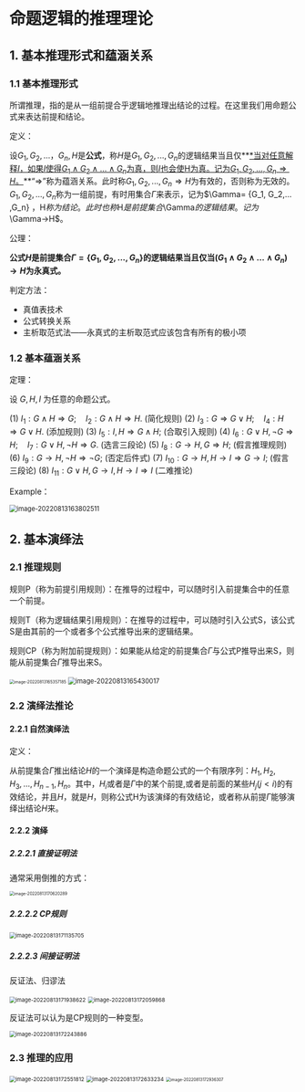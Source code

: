# 命题逻辑的推理理论

## 1. 基本推理形式和蕴涵关系

### 1.1 基本推理形式

所谓推理，指的是从一组前提合乎逻辑地推理出结论的过程。在这里我们用命题公式来表达前提和结论。

定义：

设$G_1, G_2,...，G_n, H$是**公式**，称$H$是$G_1, G_2,... , G_n$的逻辑结果当且仅**<u>*当对任意解释$I$，如果$I$使得$G_1 \land  G_2\land...\land G_n$为真，则$I$也会使H为真。记为$G_1,G_2,... ,G_n\Rightarrow H$。</u>**“$\Rightarrow$”称为蕴涵关系。此时称$G_1, G_2,... , G_n\Rightarrow H$为有效的，否则称为无效的。$G_1, G_2,... ,G_n$称为一组前提，有时用集合$\Gamma$来表示，记为$\Gamma= \{G_1, G_2,... ,G_n\} $，$H$称为结论。此时也称$H$是前提集合$\Gamma$的逻辑结果。记为$\Gamma→H$。

公理：

**公式$H$是前提集合$\Gamma = \{G_1,G_2,...,G_n\}$的逻辑结果当且仅当$(G_1\land G_2\land …\land G_n)\rightarrow H$为永真式。**

判定方法：

- 真值表技术
- 公式转换关系
- 主析取范式法——永真式的主析取范式应该包含有所有的极小项

### 1.2 基本蕴涵关系

定理：

设 $G, H, I$ 为任意的命题公式。

(1) $I_{1}: G \wedge H \Rightarrow G ; \quad I_{2}: G \wedge H \Rightarrow H$.                                    (简化规则)
(2) $I_{3}: G \Rightarrow G \vee H ; \quad I_{4}: H \Rightarrow G \vee H$.                                    (添加规则)
(3) $I_5: I, H \Rightarrow G \wedge H$;                                                                     (合取引入规则)
(4) $I_{6}: G \vee H, \neg G \Rightarrow H ; \quad I_{7}: G \vee H, \neg H \Rightarrow G$.                   (选言三段论)
(5) $I_{8}: G \rightarrow H, G \Rightarrow H$;                                                                  (假言推理规则)
(6) $I_{9}: G \rightarrow H, \neg H \Rightarrow \neg G$;                                                            (否定后件式)
(7) $I_{10}: G \rightarrow H, H \rightarrow I \Rightarrow G \rightarrow I$;                                              (假言三段论)
(8) $I_{11}: G \vee H, G \rightarrow I, H \rightarrow I \Rightarrow I$                                             (二难推论)

Example：

<img src="https://cdn.jsdelivr.net/gh/Holmes233666/blogImage@main/img/2022/08/13/4a45f29a912d19547e9e93ca5b8d1e89-image-20220813163802511-4a17ca.png" alt="image-20220813163802511" style="zoom:80%;" />

## 2. 基本演绎法

### 2.1 推理规则

规则P（称为前提引用规则）：在推导的过程中，可以随时引入前提集合中的任意一个前提。

规则T（称为逻辑结果引用规则）：在推导的过程中，可以随时引入公式S，该公式S是由其前的一个或者多个公式推导出来的逻辑结果。

规则CP（称为附加前提规则）：如果能从给定的前提集合$\Gamma$与公式P推导出来S，则能从前提集合$\Gamma$推导出来S。

<img src="https://cdn.jsdelivr.net/gh/Holmes233666/blogImage@main/img/2022/08/13/74cb19083baffd7fe66562cc9a601fe5-image-20220813165357185-e9039a.png" alt="image-20220813165357185" style="zoom:50%;" />

<img src="https://cdn.jsdelivr.net/gh/Holmes233666/blogImage@main/img/2022/08/13/6ecf67ed70d53991272ed026266022a8-image-20220813165430017-30ff83.png" alt="image-20220813165430017" style="zoom:80%;" />

### 2.2 演绎法推论

#### 2.2.1 自然演绎法

定义：

从前提集合$\Gamma$推出结论$H$的一个演绎是构造命题公式的一个有限序列：$H_1, H_2, H_3,... ,H_{n-1},H_n$。其中，$H_i$或者是$\Gamma$中的某个前提,或者是前面的某些$H_j(j<i)$的有效结论，并且$H$，就是$H$，则称公式H为该演绎的有效结论，或者称从前提$\Gamma$能够演绎出结论$H$来。

#### 2.2.2 演绎

##### 2.2.2.1 直接证明法

通常采用倒推的方式：

<img src="https://cdn.jsdelivr.net/gh/Holmes233666/blogImage@main/img/2022/08/13/14d862ff336e60be48df4180c8ac25d6-image-20220813170620289-47301e.png" alt="image-20220813170620289" style="zoom:50%;" />

##### 2.2.2.2 CP规则

<img src="../../../../Users/%E5%AD%99%E8%95%B4%E7%90%A6/AppData/Roaming/Typora/typora-user-images/image-20220813171135705.png" alt="image-20220813171135705" style="zoom: 67%;" />

##### 2.2.2.3 间接证明法

反证法、归谬法

<img src="https://cdn.jsdelivr.net/gh/Holmes233666/blogImage@main/img/2022/08/13/5edfb844bf154f1ccf9e89396a27b3fd-image-20220813171938622-b5db7a.png" alt="image-20220813171938622" style="zoom:67%;" />

<img src="https://cdn.jsdelivr.net/gh/Holmes233666/blogImage@main/img/2022/08/13/539a830e4ba7a8e8ff9ef52291f75c0d-image-20220813172059868-f124b9.png" alt="image-20220813172059868" style="zoom:67%;" />

反证法可以认为是CP规则的一种变型。

<img src="https://cdn.jsdelivr.net/gh/Holmes233666/blogImage@main/img/2022/08/13/0fe54bdb95903136e9a19b0224aebf5d-image-20220813172243886-e74868.png" alt="image-20220813172243886" style="zoom:67%;" />

### 2.3 推理的应用

<img src="https://cdn.jsdelivr.net/gh/Holmes233666/blogImage@main/img/2022/08/13/7ea3621b6da7c3e9a6042e01684c5b89-image-20220813172551812-444fca.png" alt="image-20220813172551812" style="zoom:67%;" />

<img src="https://cdn.jsdelivr.net/gh/Holmes233666/blogImage@main/img/2022/08/13/0061408afa39b8e75fd8f3d703be2436-image-20220813172633234-2bf477.png" alt="image-20220813172633234" style="zoom:67%;" />

<img src="https://cdn.jsdelivr.net/gh/Holmes233666/blogImage@main/img/2022/08/13/b1692cf29048ab534a9695b6d59a9e33-image-20220813172936307-63f934.png" alt="image-20220813172936307" style="zoom:50%;" />